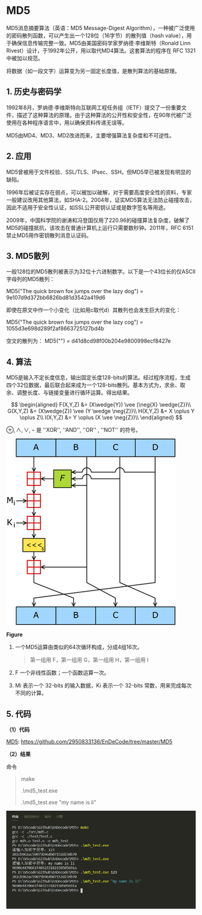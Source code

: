 # MD5

MD5消息摘要算法（英语：MD5 Message-Digest Algorithm），一种被广泛使用的密码散列函数，可以产生出一个128位（16字节）的散列值（hash value），用于确保信息传输完整一致。MD5由美国密码学家罗纳德·李维斯特（Ronald Linn Rivest）设计，于1992年公开，用以取代MD4算法。这套算法的程序在 RFC 1321 中被加以规范。

将数据（如一段文字）运算变为另一固定长度值，是散列算法的基础原理。

## 1. 历史与密码学
1992年8月，罗纳德·李维斯特向互联网工程任务组（IETF）提交了一份重要文件，描述了这种算法的原理。由于这种算法的公开性和安全性，在90年代被广泛使用在各种程序语言中，用以确保资料传递无误等。

MD5由MD4、MD3、MD2改进而来，主要增强算法复杂度和不可逆性。

## 2. 应用
MD5曾被用于文件校验、SSL/TLS、IPsec、SSH，但MD5早已被发现有明显的缺陷。

1996年后被证实存在弱点，可以被加以破解，对于需要高度安全性的资料，专家一般建议改用其他算法，如SHA-2。2004年，证实MD5算法无法防止碰撞攻击，因此不适用于安全性认证，如SSL公开密钥认证或是数字签名等用途。

2009年，中国科学院的谢涛和冯登国仅用了220.96的碰撞算法复杂度，破解了MD5的碰撞抵抗，该攻击在普通计算机上运行只需要数秒钟。2011年，RFC 6151 禁止MD5用作密钥散列消息认证码。

## 3. MD5散列
一般128位的MD5散列被表示为32位十六进制数字。以下是一个43位长的仅ASCII字母列的MD5散列：

MD5("The quick brown fox jumps over the lazy dog")
= 9e107d9d372bb6826bd81d3542a419d6

即使在原文中作一个小变化（比如用c取代d）其散列也会发生巨大的变化：

MD5("The quick brown fox jumps over the lazy cog")
= 1055d3e698d289f2af8663725127bd4b

空文的散列为：
MD5("") = d41d8cd98f00b204e9800998ecf8427e

## 4. 算法 
MD5是输入不定长度信息，输出固定长度128-bits的算法。经过程序流程，生成四个32位数据，最后联合起来成为一个128-bits散列。基本方式为，求余、取余、调整长度、与链接变量进行循环运算。得出结果。

$$
\begin{aligned}
    F(X,Y,Z) &= (X\wedge{Y}) \vee (\neg{X} \wedge{Z})\\
    G(X,Y,Z) &= (X\wedge{Z}) \vee (Y \wedge \neg{Z})\\
    H(X,Y,Z) &= X \oplus Y \oplus Z\\
    I(X,Y,Z) &= Y \oplus (X \vee \neg{Z})\\
\end{aligned}
$$

$\oplus, \wedge, \vee, \neg$ 是 ''XOR'', ''AND'', ''OR'' , ''NOT'' 的符号。

![](picture/MD5.png)

**Figure**

1. 一个MD5运算由类似的64次循环构成，分成4组16次。

   > 第一组用 F，第一组用 G，第一组用 H，第一组用 I

2. F 一个非线性函数；一个函数运算一次。

3. Mi 表示一个 32-bits 的输入数据，Ki 表示一个 32-bits 常数，用来完成每次不同的计算。

## 5. 代码

**（1）代码**

[MD5](https://github.com/2950833136/EnDeCode/tree/master/MD5): https://github.com/2950833136/EnDeCode/tree/master/MD5

**（2）结果**

命令

> make
>
> .\md5_test.exe
>
> .\md5_test.exe "my name is li"  

![](picture/MD5_result.png)